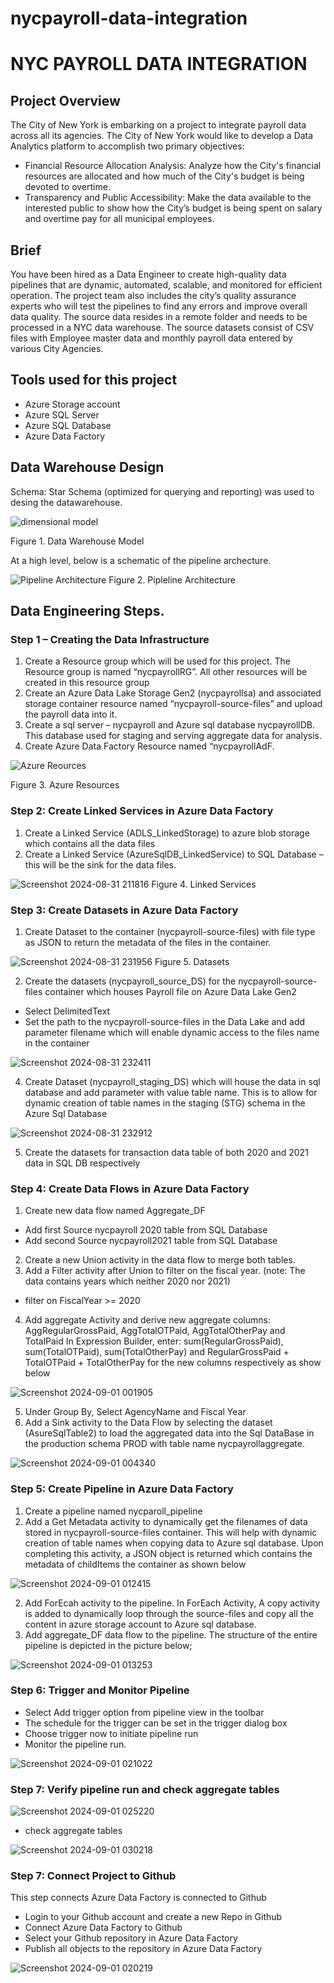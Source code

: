 # nycpayroll-data-integration

# NYC PAYROLL DATA INTEGRATION

## Project Overview
The City of New York is embarking on a project to integrate payroll data across all its agencies. The City of New York would like to develop a Data Analytics platform to accomplish two primary objectives:
- Financial Resource Allocation Analysis: Analyze how the City's financial resources are allocated and how much of the City's budget is being devoted to overtime.
- Transparency and Public Accessibility: Make the data available to the interested public to show how the City’s budget is being spent on salary and overtime pay for all municipal employees.

## Brief
You have been hired as a Data Engineer to create high-quality data pipelines that are dynamic, automated, scalable, and monitored for efficient operation. The project team also includes the city’s quality assurance experts who will test the pipelines to find any errors and improve overall data quality.
The source data resides in a remote folder and needs to be processed in a NYC data warehouse. The source datasets consist of CSV files with Employee master data and monthly payroll data entered by various City Agencies.

## Tools used for this project
- Azure Storage account
- Azure SQL Server
- Azure SQL Database
- Azure Data Factory

## Data Warehouse Design
Schema: Star Schema (optimized for querying and reporting) was used to desing the datawarehouse.

![dimensional model](https://github.com/user-attachments/assets/1d9fdbb0-dbf4-4135-bab7-d5fff44cbc2a)

Figure 1. Data Warehouse Model


At a high level, below is a schematic of the pipeline archecture.


![Pipeline Architecture](https://github.com/user-attachments/assets/c7c3f34b-e559-44e2-ada8-0889ccc614cc)
Figure 2. Pipleline Architecture

## Data Engineering Steps.
### Step 1 – Creating the Data Infrastructure
1. Create a Resource group which will be used for this project. The Resource group is named “nycpayrollRG”. All other resources will be created in this resource group
2. Create an Azure Data Lake Storage Gen2 (nycpayrollsa) and associated storage container resource named “nycpayroll-source-files” and upload the payroll data into it.
3. Create a sql server – nycpayroll and Azure sql database nycpayrollDB. This database used for staging and serving aggregate data for analysis.
4. Create Azure Data Factory Resource named “nycpayrollAdF. 

![Azure Reources](https://github.com/user-attachments/assets/4b76536c-74a9-4070-9897-d25455289beb)

Figure 3. Azure Resources

### Step 2: Create Linked Services in Azure Data Factory
1. Create a Linked Service (ADLS_LinkedStorage) to azure blob storage which contains all the data files
2. Create a Linked Service (AzureSqlDB_LinkedService) to SQL Database – this will be the sink for the data files.

![Screenshot 2024-08-31 211816](https://github.com/user-attachments/assets/0dbe855e-bfef-4981-a72a-6d6eea23393f)
Figure 4. Linked Services

### Step 3: Create Datasets in Azure Data Factory
1. Create Dataset to the container (nycpayroll-source-files) with file type as JSON to return the metadata of the files in the container.

![Screenshot 2024-08-31 231956](https://github.com/user-attachments/assets/89db1cf7-2247-4325-822f-929b28d85b5f)
Figure 5. Datasets

2. Create the datasets  (nycpayroll_source_DS) for the nycpayroll-source-files container which houses Payroll file on Azure Data Lake Gen2
- Select DelimitedText
-	Set the path to the nycpayroll-source-files in the Data Lake and add parameter filename which will enable dynamic access to the files name in the container

![Screenshot 2024-08-31 232411](https://github.com/user-attachments/assets/3d4b4a24-4a14-4633-a0cf-172b5d17d725)

4. Create Dataset (nycpayroll_staging_DS) which will house the data in sql database and add parameter with value table name. This is to allow for dynamic creation of table names in the staging (STG) schema in the Azure Sql Database

![Screenshot 2024-08-31 232912](https://github.com/user-attachments/assets/06f893e2-11bc-44b5-b599-90127df51348)

5. Create the datasets for transaction data table of both 2020 and 2021 data in SQL DB respectively


### Step 4: Create Data Flows in Azure Data Factory
1. Create new data flow named Aggregate_DF
-	Add first Source  nycpayroll 2020 table from SQL Database
-	Add second Source nycpayroll2021 table from SQL Database
2. Create a new Union activity in the data flow to merge both tables.
3. Add a Filter activity after Union to filter on the fiscal year. (note: The data contains years which neither 2020 nor 2021)
-	filter on  FiscalYear >= 2020
4. Add aggregate Activity and derive new aggregate columns: AggRegularGrossPaid, AggTotalOTPaid, AggTotalOtherPay and TotalPaid 
In Expression Builder, enter:
sum(RegularGrossPaid), sum(TotalOTPaid), sum(TotalOtherPay) and 
RegularGrossPaid + TotalOTPaid + TotalOtherPay for the new columns respectively as show below

![Screenshot 2024-09-01 001905](https://github.com/user-attachments/assets/1eda31ba-90c9-468a-907c-6baff1dd5261)

5. Under Group By, Select AgencyName and Fiscal Year
6. Add a Sink activity to the Data Flow by selecting the dataset (AsureSqlTable2) to load the aggregated data into the Sql DataBase in the production schema PROD with table name nycpayrollaggregate.

![Screenshot 2024-09-01 004340](https://github.com/user-attachments/assets/b2a2bb11-058d-4dcc-809f-030e160a1e1b)

### Step 5: Create Pipeline in Azure Data Factory
1. Create a pipeline named nycparoll_pipeline
1. Add a Get Metadata activity to dynamically get the filenames of data stored in nycpayroll-source-files container. This will help with dynamic creation of table names when copying data to Azure sql database. Upon completing this activity, a JSON object is returned which contains the metadata of childItems the container as shown below

![Screenshot 2024-09-01 012415](https://github.com/user-attachments/assets/c25d1953-ef23-4040-bd69-b195e03ad857)

2. Add ForEcah activity to the pipeline. In ForEach Activity, A copy activity is added to dynamically loop through the source-files and copy all the content in azure storage account to Azure sql database. 
3. Add aggregate_DF data flow to the pipeline. The structure of the entire pipeline is depicted in the picture below;

![Screenshot 2024-09-01 013253](https://github.com/user-attachments/assets/67f05253-2864-475a-acd4-91a93c009bcf)


### Step 6: Trigger and Monitor Pipeline
- Select Add trigger option from pipeline view in the toolbar
-	The schedule for the trigger can be set in the trigger dialog box
-	Choose trigger now to initiate pipeline run
- Monitor the pipeline run.

![Screenshot 2024-09-01 021022](https://github.com/user-attachments/assets/400e4f9f-2ab2-4707-9702-a5daf31ff6da)

### Step 7: Verify pipeline run and check aggregate tables

![Screenshot 2024-09-01 025220](https://github.com/user-attachments/assets/4087cc2b-a505-469c-b1b8-ed74dc941514)

- check aggregate tables

![Screenshot 2024-09-01 030218](https://github.com/user-attachments/assets/d8a66c2b-a7fe-4ead-9048-892dc7928c17)


### Step 7: Connect Project to Github
This step connects Azure Data Factory is connected to Github
- Login to your Github account and create a new Repo in Github
- Connect Azure Data Factory to Github
- Select your Github repository in Azure Data Factory
- Publish all objects to the repository in Azure Data Factory

![Screenshot 2024-09-01 020219](https://github.com/user-attachments/assets/c7784c4e-5665-4d46-9f10-f7b8ab9895e8)
